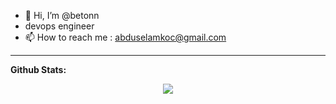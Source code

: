 

- 👋 Hi, I’m @betonn
- devops engineer
- 📫 How to reach me : abduselamkoc@gmail.com

<!---
betonn/betonn is a ✨ special ✨ repository because its `README.md` (this file) appears on your GitHub profile.
You can click the Preview link to take a look at your changes.
--->


 ---
 
**Github Stats:**

<p align="center">
  
  <img src="https://github-readme-stats.vercel.app/api?username=betonn&&show_icons=true&title_color=ffffff&icon_color=bb2acf&text_color=daf7dc&bg_color=151515">

</p>
